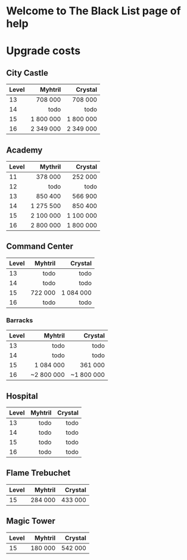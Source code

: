 # Welcome to The Black List page of help

# Upgrade costs

## City Castle

| Level | Myhtril | Crystal |
|:-----|-------:|-------:|
| 13 | 708 000 | 708 000 |
| 14 | todo | todo |
| 15 | 1 800 000 | 1 800 000 |
| 16 | 2 349 000 | 2 349 000 |

## Academy

| Level | Mythril | Crystal |
|:-----|-------:|-------:|
| 11 | 378 000 | 252 000 |
| 12 | todo | todo |
| 13 | 850 400 | 566 900 |
| 14 | 1 275 500 | 850 400 | 
| 15 | 2 100 000 | 1 100 000 |
| 16 | 2 800 000 | 1 800 000 | 

## Command Center

| Level | Myhtril | Crystal |
|:-----|-------:|-------:|
| 13 | todo | todo |
| 14 | todo | todo |
| 15 | 722 000 | 1 084 000 |
| 16 | todo | todo |

### Barracks

| Level | Myhtril | Crystal |
|:-----|-------:|-------:|
| 13 | todo | todo |
| 14 | todo | todo |
| 15 | 1 084 000 | 361 000 |
| 16 | ~2 800 000 | ~1 800 000 |

## Hospital

| Level | Myhtril | Crystal |
|:-----|-------:|-------:|
| 13 | todo | todo |
| 14 | todo | todo |
| 15 | todo | todo |
| 16 | todo | todo |

## Flame Trebuchet

| Level | Myhtril | Crystal |
|:-----|-------:|-------:|
| 15 | 284 000 | 433 000 |

## Magic Tower

| Level | Myhtril | Crystal |
|:-----|-------:|-------:|
| 15 | 180 000 | 542 000 |

